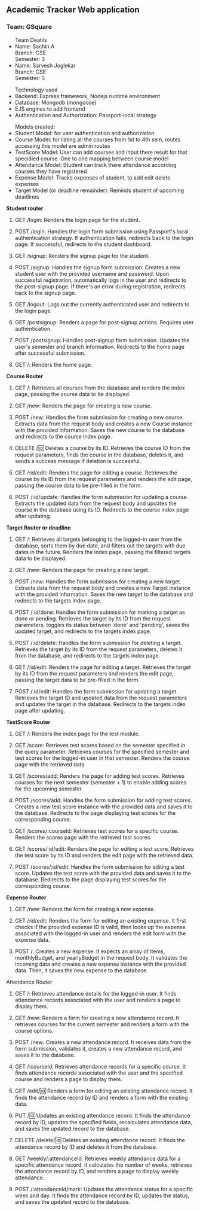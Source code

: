 
<body>
<h2> Academic Tracker Web application </h2>
<h3> Team: GSquare </h3>
<ul> Team Deatils
    <li> Name: Sachin A<br>
        Branch: CSE <br>
        Semester: 3
    </li>
    <li> Name: Sarvesh Joglekar<br>
        Branch: CSE <br>
        Semester: 3
    </li>
</ul>

<ul>Technology used 
    <li>Backend: Express framework,
        Nodejs runtime environment</li>
    <li>
        Database: Mongodb (mongoose)
    </li>    
    <li>
        EJS engines to add frontend
    </li>
    <li>
        Authentication and Authorization:
        Passport-local strategy
    </li>
</ul>

<ul>Models created:
    <li>Student Model: for user authentication and authorization</li>
    <li>Course Model: for listing all the courses from 1st to 4th sem, routes accessing this model are admin routes</li>
    <li>TestScore Model: User can add courses and input there result for that specidied course. One to one mapping between course model</li>
    <li>Attendance Model: Student can track there attendance according courses they have registered</li>
    <li>Expense Model: Tracks expenses of student, to add edit delete expenses</li>
    <li>Target Model (or deadline remainder): Reminds student of upcoming deadlines </li>
</ul>


<strong>  Student router</strong>

1. GET /login: Renders the login page for the student.

2. POST /login: Handles the login form submission using Passport's local authentication strategy. If authentication fails, redirects back to the login page. If successful, redirects to the student dashboard.

3. GET /signup: Renders the signup page for the student.

4. POST /signup: Handles the signup form submission. Creates a new student user with the provided username and password. Upon successful registration, automatically logs in the user and redirects to the post-signup page. If there's an error during registration, redirects back to the signup page.

5. GET /logout: Logs out the currently authenticated user and redirects to the login page.

6. GET /postsignup: Renders a page for post-signup actions. Requires user authentication.

7. POST /postsignup: Handles post-signup form submission. Updates the user's semester and branch information. Redirects to the home page after successful submission.

8. GET /: Renders the home page.


<strong>Course Router</strong>

1. GET /: Retrieves all courses from the database and renders the index page, passing the course data to be displayed.

2. GET /new: Renders the page for creating a new course.

3. POST /new: Handles the form submission for creating a new course. Extracts data from the request body and creates a new Course instance with the provided information. Saves the new course to the database and redirects to the course index page.

4. DELETE /:id: Deletes a course by its ID. Retrieves the course ID from the request parameters, finds the course in the database, deletes it, and sends a success message if deletion is successful.

5. GET /:id/edit: Renders the page for editing a course. Retrieves the course by its ID from the request parameters and renders the edit page, passing the course data to be pre-filled in the form.

6. POST /:id/update: Handles the form submission for updating a course. Extracts the updated data from the request body and updates the course in the database using its ID. Redirects to the course index page after updating.

<strong>Target Router or deadline</strong>

1. GET /: Retrieves all targets belonging to the logged-in user from the database, sorts them by due date, and filters out the targets with due dates in the future. Renders the index page, passing the filtered targets data to be displayed.

2. GET /new: Renders the page for creating a new target.

3. POST /new: Handles the form submission for creating a new target. Extracts data from the request body and creates a new Target instance with the provided information. Saves the new target to the database and redirects to the targets index page.

4. POST /:id/done: Handles the form submission for marking a target as done or pending. Retrieves the target by its ID from the request parameters, toggles its status between 'done' and 'pending', saves the updated target, and redirects to the targets index page.

5. POST /:id/delete: Handles the form submission for deleting a target. Retrieves the target by its ID from the request parameters, deletes it from the database, and redirects to the targets index page.

6. GET /:id/edit: Renders the page for editing a target. Retrieves the target by its ID from the request parameters and renders the edit page, passing the target data to be pre-filled in the form.

7. POST /:id/edit: Handles the form submission for updating a target. Retrieves the target ID and updated data from the request parameters and updates the target in the database. Redirects to the targets index page after updating.

<strong>TestScore Router</strong>

1. GET /: Renders the index page for the test module.

2. GET /score: Retrieves test scores based on the semester specified in the query parameter. Retrieves courses for the specified semester and test scores for the logged-in user in that semester. Renders the course page with the retrieved data.

3. GET /scores/add: Renders the page for adding test scores. Retrieves courses for the next semester (semester + 1) to enable adding scores for the upcoming semester.

4. POST /scores/add: Handles the form submission for adding test scores. Creates a new test score instance with the provided data and saves it to the database. Redirects to the page displaying test scores for the corresponding course.

5. GET /scores/:courseId: Retrieves test scores for a specific course. Renders the scores page with the retrieved test scores.

6. GET /scores/:id/edit: Renders the page for editing a test score. Retrieves the test score by its ID and renders the edit page with the retrieved data.

7. POST /scores/:id/edit: Handles the form submission for editing a test score. Updates the test score with the provided data and saves it to the database. Redirects to the page displaying test scores for the corresponding course.

<strong>Expense Router</strong>

1. GET /new: Renders the form for creating a new expense.

2. GET /:id/edit: Renders the form for editing an existing expense. It first checks if the provided expense ID is valid, then looks up the expense associated with the logged-in user and renders the edit form with the expense data.

3. POST /: Creates a new expense. It expects an array of items, monthlyBudget, and yearlyBudget in the request body. It validates the incoming data and creates a new expense instance with the provided data. Then, it saves the new expense to the database.

Attendance Router

1. GET /: Retrieves attendance details for the logged-in user. It finds attendance records associated with the user and renders a page to display them.

2. GET /new: Renders a form for creating a new attendance record. It retrieves courses for the current semester and renders a form with the course options.

3. POST /new: Creates a new attendance record. It receives data from the form submission, validates it, creates a new attendance record, and saves it to the database.

4. GET /:courseId: Retrieves attendance records for a specific course. It finds attendance records associated with the user and the specified course and renders a page to display them.

5. GET /edit/:id: Renders a form for editing an existing attendance record. It finds the attendance record by ID and renders a form with the existing data.

6. PUT /:id: Updates an existing attendance record. It finds the attendance record by ID, updates the specified fields, recalculates attendance data, and saves the updated record to the database.

7. DELETE /delete/:id: Deletes an existing attendance record. It finds the attendance record by ID and deletes it from the database.

8. GET /weekly/:attendanceId: Retrieves weekly attendance data for a specific attendance record. It calculates the number of weeks, retrieves the attendance record by ID, and renders a page to display weekly attendance.

9. POST /:attendanceId/mark: Updates the attendance status for a specific week and day. It finds the attendance record by ID, updates the status, and saves the updated record to the database.

</body>

